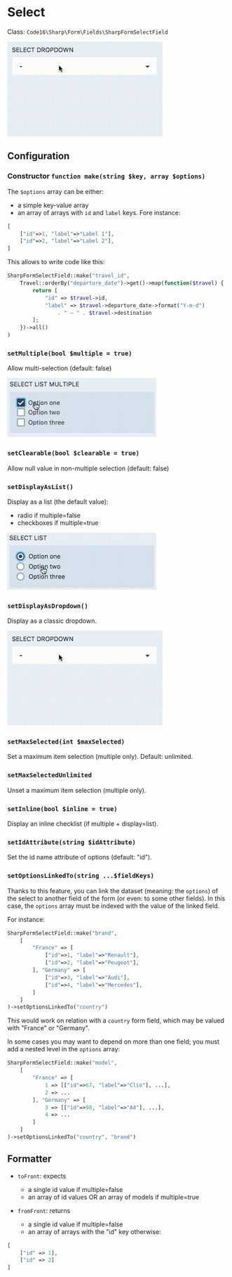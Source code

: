 # Select

Class: `Code16\Sharp\Form\Fields\SharpFormSelectField`

![Example](./select1.gif)

## Configuration

### Constructor `function make(string $key, array $options)`

The `$options` array can be either:

- a simple key-value array
- an array of arrays with `id` and `label` keys. Fore instance:

```php
[
    ["id"=>1, "label"=>"Label 1"],
    ["id"=>2, "label"=>"Label 2"],
]
```

This allows to write code like this:

```php
SharpFormSelectField::make("travel_id",
    Travel::orderBy("departure_date")->get()->map(function($travel) {
        return [
            "id" => $travel->id,
            "label" => $travel->departure_date->format("Y-m-d")
                . " — " . $travel->destination
        ];
    })->all()
)
```

### `setMultiple(bool $multiple = true)`

Allow multi-selection (default: false)

![Example](./select3.gif)


### `setClearable(bool $clearable = true)`

Allow null value in non-multiple selection (default: false)

### `setDisplayAsList()`

Display as a list (the default value):

- radio if multiple=false
- checkboxes if multiple=true

![Example](./select2.gif)

### `setDisplayAsDropdown()`

Display as a classic dropdown.

![Example](./select1.gif)

### `setMaxSelected(int $maxSelected)`

Set a maximum item selection (multiple only).
Default: unlimited.

### `setMaxSelectedUnlimited`

Unset a maximum item selection (multiple only).

### `setInline(bool $inline = true)`

Display an inline checklist (if multiple + display=list).

### `setIdAttribute(string $idAttribute)`

Set the id name attribute of options (default: "id").

### `setOptionsLinkedTo(string ...$fieldKeys)`

Thanks to this feature, you can link the dataset (meaning: the `options`) of the select to another field of the form (or even: to some other fields). In this case, the `options` array must be indexed with the value of the linked field.

For instance:

```php
SharpFormSelectField::make("brand",
    [
        "France" => [
            ["id"=>1, "label"=>"Renault"],
            ["id"=>2, "label"=>"Peugeot"],
        ], "Germany" => [
            ["id"=>3, "label"=>"Audi"],
            ["id"=>4, "label"=>"Mercedes"],
        ]
    ]
)->setOptionsLinkedTo("country")
```

This would work on relation with a `country` form field, which may be valued with "France" or "Germany".

In some cases you may want to depend on more than one field; you must add a nested level in the `options` array:

```php
SharpFormSelectField::make("model",
    [
        "France" => [
            1 => [["id"=>67, "label"=>"Clio"], ...],
            2 => ...
        ], "Germany" => [
            3 => [["id"=>98, "label"=>"A4"], ...],
            4 => ...
        ]
    ]
)->setOptionsLinkedTo("country", "brand")
```


## Formatter

- `toFront`: expects
	- a single id value if multiple=false
	- an array of id values OR an array of models if multiple=true

- `fromFront`: returns
	- a single id value if multiple=false
	- an array of arrays with the "id" key otherwise:

```php
[
    ["id" => 1],
    ["id" => 2]
]
```